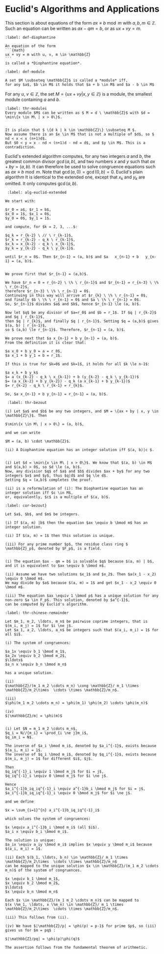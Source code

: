 
# Euclid's Algorithms and Applications

This section is about equations of the form $ax \equiv b \bmod m$ with $a, b, m \in \mathbb{Z}$.
Such an equation can be written as $ax - qm = b$, or as $ux + vy = m$.  


````{prf:definition} Diophantine Equation
:label: def-diophantine

An equation of the form 
```{math}
ux + vy = m with u, v, m \in \mathbb{Z}
```
is called a *Diophantine equation*.
````

````{prf:definition} Modules
:label: def-module

A set $M \subseteq \mathbb{Z}$ is called a *module* iff, 
for any $a$, $b \in M$ it holds that $a + b \in M$ and $a - b \in M$

````
For any $u$, $v \in \mathbb{Z}$, the set $M = \{ux + vy | x, y \in \mathbb{Z}\}$ is a module, 
the smallest module containing $a$ and $b$.

````{prf:theorem}
:label: thr-modules
Every module $M$ can be written as $ M = d \ \mathbb{Z}$ with $d = \min\{x \in M\ | x > 0\}$.
````

````{prf:proof}

It is plain that $ \{d k | k \in \mathbb{Z}\} \subseteq M $. 
Now assume there is an $x \in M$ that is not a multiple of $d$, so $ nd < x < x (n+1)d$. 
But $0 < y = x - nd < (n+1)d - nd = d$, and $y \in M$. This is a contradiction.
````

Euclid's extended algorithm computes, for any two integers $a$ and $b$, the greatest common divisor $\gcd(a,b)$, 
and two numbers $x$ and $y$ such that $ax + by = (a,b)$. 
It can therefore be used to solve congruence equations such as $ax \equiv b \bmod m$.
Note that $\gcd(a, 0) = \gcd(0,b) = 0$.
Euclid's plain algorithm It is identical to the extended one, except that $x_k$ and $y_k$ are omitted. It only computes $\gcd(a,b)$. 


````{prf:algorithm} Euclid's Extended Algorithm
 :label: alg-euclid-extended
  
We start with:

$r_0 = a$, $r_1 = b$,   
$x_0 = 1$, $x_1 = 0$,  
$y_0 = 0$, $y_1 = 1$.  

and compute, for $k = 2, 3, ...$:

$q_k = r_{k-2} \ // \ r_{k-1}$,  
$r_k = r_{k-2} - q_k \ r_{k-1}$,  
$x_k = x_{k-2} - q_k \ x_{k-1}$,  
$y_k = y_{k-2} - q_k \ y_{k-1}$.  

until $r_n = 0$. Then $r_{n-1} = (a, b)$ and $a   x_{n-1} + b   y_{n-1} = (a, b)$.
````

````{prf:proof}

We prove first that $r_{n-1} = (a,b)$. 

We have $r_n = 0 = r_{n-2} \ \% \ r_{n-1}$ and $r_{n-1} = r_{n-3} \ \% \ r_{n-2}$, 
therefore $r_{n-3} \ \% \ r_{n-1} = 0$.
Continuing in this way will arrive at $r_{k} \ \% \ r_{n-1} = 0$, 
and finally $b \ \% \ r_{n-1} = 0$ and $a \ \% \ r_{n-1} = 0$. 
So, $r_{n-1}$ divides $a$ and $b$, hence $r_{n-1} \le (a, b)$.
   
Now let $q$ be any divisor of $a=r_0$ and $b = r_1$. If $q | r_{k-2}$ and $q | r_{k-1}$, 
then $q | r_{k}$, and finally $q | r_{n-1}$. Setting $q = (a,b)$ gives $(a, b) | r_{n-1}$, 
so $ (a,b) \le r_{n-1}$. Therefore, $r_{n-1} = (a, b)$. 

We prove next that $a x_{n-1} + b y_{n-1} = (a, b)$. 
From the definition it is clear that: 

$a x_0 + b y_0 = a = r_0$,     
$a x_1 + b y_1 = b = r_1$.

If this is true for $k=0$ and $k=1$, it holds for all $k \le n-1$:

$a x_k + b y_k$  
$= a (x_{k-2} - q_k \ x_{k-1}) + b (y_{k-2} - q_k \ y_{k-1})$  
$= (a x_{k-2} + b y_{k-2}) - q_k (a x_{k-1} + b y_{k-1})$  
$= r_{k-2} - q_k \ r_{k-1} = r_{k}$. 

So, $a x_{n-1} + b y_{n-1} = r_{n-1} = (a, b)$.   
````  

````{prf:theorem} Bezout's Theorem
 :label: thr-bezout

(i) Let $a$ and $b$ be any two integers, and $M = \{ax + by | x, y \in \mathbb{Z}\}$. Then

$\min\{x \in M\ | x > 0\} = (a, b)$,

and we can write

$M = (a, b) \cdot \mathbb{Z}$.

(ii) A Diophantine equation has an integer solution iff $(a, b)|c $.
````

````{prf:proof} 

(i) Let $d = \min\{x \in M\ | x > 0\}$. We know that $(a, b) \in M$ and $(a,b) > 0$, so $d \le (a, b)$.  
Now, any divisior $q$ of $a$ and $b$ divides $ax + by$ for any two integers $x$ and $y$, thus $q|d$ and $q \le d$. 
Setting $q = (a,b)$ completes the proof.

(ii) is a reformulation of (i): The Diophantine equation has an integer solution iff $c \in M$, 
or, equivalently, $c$ is a multiple of $(a, b)$.  
````

````{prf:corollary}
:label: cor-bezout} 

Let $a$, $b$, and $m$ be integers.

(i) If $(a, m) |b$ then the equation $ax \equiv b \bmod m$ has an integer solution.

(ii) If $(a, m) = 1$ then this solution is unique.

(iii) For any prime number $p$, the residue class ring $ \mathbb{Z}_p$, denoted by $F_p$, is a field.
````

````{prf:proof}

(i) The equation $ax - qm = b$ is solvable $q$ because $(a, m) | b$, and it is equivalent to $ax \equiv b \bmod m$.

(ii) Assume we have two solutions $x_1$ and $x_2$. Then $a(x_1 - x_2) \equiv 0 \bmod m$. 
We may divide by $a$ because $(a, m) = 1$ and get $x_1 - x_2 \equiv 0 \bmod m$.

(iii) The equation $ax \equiv 1 \bmod p$ has a unique solution for any non-zero $a \in F_p$. This solution, denoted by $a^{-1}$,
can be computed by Euclid's algorithm.      
````

````{prf:theorem} Chinese Remainder Theorem
:label: thr-chinese-remainder

Let $m_1, m_2, \ldots, m_n$ be pairwise coprime integers, that is $(m_i, m_j) = 1$ for $i \ne j$.  
Let $a_1, a_2, \ldots, a_n$ be integers such that $(a_i, m_i) = 1$ for all $i$.

(i) The system of congruences:

$a_1x \equiv b_1 \bmod m_1$,   
$a_2x \equiv b_2 \bmod m_2$,   
$\ldots$         
$a_n x \equiv b_n \bmod m_n$

has a unique solution.

(ii)
$\mathbb{Z}/(m_1 m_2 \cdots m_n) \cong \mathbb{Z}/ m_1 \times \mathbb{Z}/m_2\times  \cdots \times \mathbb{Z}/m_n$.

(iii)
$\phi(m_1 m_2 \cdots m_n) = \phi(m_1) \phi(m_2) \cdots \phi(m_n)$

(iv) 
$|\mathbb{Z}/m| = \phi(m)$
````

````{prf:proof}

(i) Let $N = m_1 m_2 \cdots m_n$,  
$q_i = N//{m_i} = \prod_{i \ne j}m_i$,       
$q_im_i = N$.

The inverse of $a_i \bmod m_i$, denoted by $a_i^{-1}$, exists because $(a_i, m_i) = 1$.  
The inverse of $q_i \bmod m_i$, denoted by $q_i^{-1}$, exists because $(m_i, m_j) = 1$ for different $i$, $j$.

Then  
$q_iq^{-1}_i \equiv 1 \bmod m_j$ for $i = j$,   
$q_iq^{-1}_i \equiv 0 \bmod m_j$ for $i \ne j$.

Hence  
$a_i^{-1}b_iq_iq^{-1}_i \equiv a^{-1}b_i \bmod m_j$ for $i = j$,  
$a_i^{-1}b_iq_iq^{-1}_i \equiv 0 \bmod m_j$ for $i \ne j$.

and we define

$x = \sum_{i=1}^{n} a_i^{-1}b_iq_iq^{-1}_i$ 

which solves the system of congruences:

$x \equiv a_i^{-1}b_i \bmod m_i$ (all $i$).  
$a_i x \equiv b_i \bmod m_i$.

The solution is unique:   
$a_ix \equiv a_iy \bmod m_i$ implies $x \equiv y \bmod m_i$ because $(a_i, m_i) = 1$.

(ii) Each $(b_1, \ldots, b_n) \in \mathbb{Z}/ m_1 \times \mathbb{Z}/m_2\times  \cdots \times \mathbb{Z}/m_n$ 
can be mapped to the unique solution $x \in \mathbb{Z}/(m_1 m_2 \cdots m_n)$ of the system of congruences.

$x \equiv b_1 \bmod m_1$,   
$x \equiv b_2 \bmod m_2$,   
$\ldots$         
$x \equiv b_n \bmod m_n$

Each $x \in \mathbb{Z}/(m_1 m_2 \cdots m_n)$ can be mapped to    
$(x \%m_1, \ldots, x \%m_n) \in \mathbb{Z}/ m_1 \times \mathbb{Z}/m_2\times  \cdots \times \mathbb{Z}/m_n$.  

(iii) This follows from (ii).  

(iv) We have $|\mathbb{Z}/p| = \phi(p) = p-1$ for prime $p$, so (iii) gives us for $m = pq$ : 

$|\mathbb{Z}/pq| = \phi(p)\phi(q)$

The assertion follows from the fundamental theorem of arithmetic.
````
